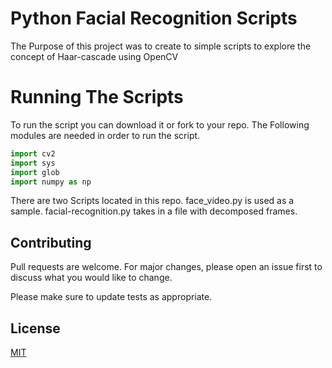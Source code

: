 # Python Facial Recognition Scripts
The Purpose of this project was to create to simple scripts to explore the concept of Haar-cascade using OpenCV

# Running The Scripts

To run the script you can download it or fork to your repo.
The Following modules are needed in order to run the script.

```python
import cv2
import sys
import glob
import numpy as np

```

There are two Scripts located in this repo. face_video.py is used as a sample. facial-recognition.py takes in a file with decomposed frames.

## Contributing
Pull requests are welcome. For major changes, please open an issue first to discuss what you would like to change.

Please make sure to update tests as appropriate.

## License
[MIT](https://choosealicense.com/licenses/mit/)
